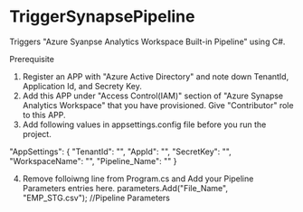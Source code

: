 # TriggerSynapsePipeline

Triggers "Azure Syanpse Analytics Workspace Built-in Pipeline" using C#.

Prerequisite
1. Register an APP with "Azure Active Directory" and note down TenantId, Application Id, and Secrety Key.
2. Add this APP under "Access Control(IAM)" section of "Azure Synapse Analytics Workspace" that you have provisioned. Give "Contributor" role to this APP.
3. Add following values in appsettings.config file before you run the project.

"AppSettings": {
    "TenantId": "",
    "AppId": "",
    "SecretKey": "",
    "WorkspaceName": "",
    "Pipeline_Name": ""
  }
  
4. Remove folloiwng line from Program.cs and Add your Pipeline Parameters entries here.
parameters.Add("File_Name", "EMP_STG.csv"); //Pipeline Parameters
